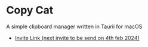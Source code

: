 # Copy Cat

A simple clipboard manager written in Taurii for macOS


- [Invite Link (next invite to be send on 4th feb 2024)](https://docs.google.com/forms/d/e/1FAIpQLSeZefibNzqa9g-XI4FpebpJpcKVsVd5_6Z8Sm5sbiJHJHfE6w/viewform?usp=sf_link)